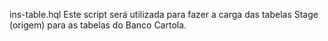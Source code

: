 ins-table.hql
Este script será utilizada para fazer a carga das tabelas Stage (origem) para as tabelas do Banco Cartola. 
